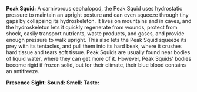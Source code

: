 **Peak Squid:** A carnivorous cephalopod, the Peak Squid uses hydrostatic pressure to maintain an upright posture and can even squeeze through tiny gaps by collapsing its hydroskeleton. It lives on mountains and in caves, and the hydroskeleton lets it quickly regenerate from wounds, protect from shock, easily transport nutrients, waste products, and gases, and provide enough pressure to walk upright. This also lets the Peak Squid squeeze its prey with its tentacles, and pull them into its hard beak, where it crushes hard tissue and tears soft tissue. Peak Squids are usually found near bodies of liquid water, where they can get more of it. However, Peak Squids’ bodies become rigid if frozen solid, but for their climate, their blue blood contains an antifreeze.

**Presence**
**Sight**: 
**Sound:** 
**Smell:** 
**Taste:** 
